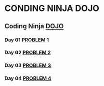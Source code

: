 # CONDING NINJA DOJO
## Coding Ninja <a href="https://github.com/Pratik-k-sahoo/Coding_Ninja/tree/main/CN_Dojo">DOJO</a>
 ### Day 01 <a href="https://www.codingninjas.com/studio/problems/majority-element_842495?topList=striver-sde-sheet-problems&problemListRedirection=true">PROBLEM 1</a>
 ### Day 02 <a href="https://www.codingninjas.com/studio/problems/element-that-appears-once_1092888?topList=top-google-coding-interview-questions&problemListRedirection=true">PROBLEM 2</a>
 ### Day 03 <a href="https://www.codingninjas.com/studio/problem-of-the-day?date=2024-02-02&difficulty=hard">PROBLEM 3</a>
 ### Day 04 <a href="https://pratik-k-sahoo.github.io/coming-soon/">PROBLEM 4</a>
